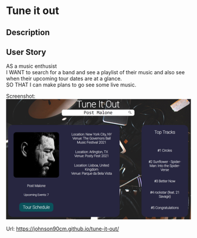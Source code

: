 # Tune it out

## Description

## User Story
AS a music enthusist  
I WANT to search for a band and see a playlist of their music and also see when their upcoming tour dates are at a glance.   
SO THAT I can make plans to go see some live music.  

Screenshot: 
![](./tune-it-out.PNG)

Url: https://johnson90cm.github.io/tune-it-out/
